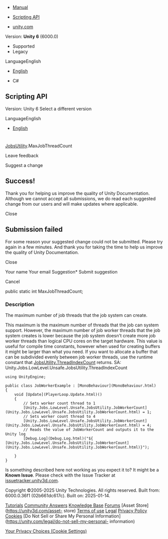 [ ]()

  * [Manual](../Manual/index.html)
  * [Scripting API](../ScriptReference/index.html)

  * [unity.com](https://unity.com/)

Version: **Unity 6** (6000.0)

  * Supported
  * Legacy

LanguageEnglish

  * [English]()

  * C#

[ ](https://docs.unity3d.com)

## Scripting API

Version: Unity 6 Select a different version

LanguageEnglish

  * [English]()

#
[JobsUtility](Unity.Jobs.LowLevel.Unsafe.JobsUtility.html).MaxJobThreadCount

Leave feedback

Suggest a change

## Success!

Thank you for helping us improve the quality of Unity Documentation. Although
we cannot accept all submissions, we do read each suggested change from our
users and will make updates where applicable.

Close

## Submission failed

For some reason your suggested change could not be submitted. Please <a>try
again</a> in a few minutes. And thank you for taking the time to help us
improve the quality of Unity Documentation.

Close

Your name Your email Suggestion* Submit suggestion

Cancel

[ ]()

public static int MaxJobThreadCount;

### Description

The maximum number of job threads that the job system can create.

This maximum is the maximum number of threads that the job can system support.
However, the maximum number of job worker threads that the job system creates
is lower because the job system doesn't create more job worker threads than
logical CPU cores on the target hardware. This value is useful for compile
time constants, however when used for creating buffers it might be larger than
what you need. If you want to allocate a buffer that can be subdivided evenly
between job worker threads, use the runtime constant that
[JobsUtility.ThreadIndexCount](Unity.Jobs.LowLevel.Unsafe.JobsUtility.ThreadIndexCount.html)
returns. SA: Unity.Jobs.LowLevel.Unsafe.JobsUtility.ThreadIndexCount

    
    
    using UnityEngine;  
      
    public class JobWorkerExample : [MonoBehaviour](MonoBehaviour.html)
    {
        void [Update](PlayerLoop.Update.html)()
        {
            // Sets worker count thread to 1
            [Unity.Jobs.LowLevel.Unsafe.JobsUtility.JobWorkerCount](Unity.Jobs.LowLevel.Unsafe.JobsUtility.JobWorkerCount.html) = 1;
            // Sets worker count thread to 4
            [Unity.Jobs.LowLevel.Unsafe.JobsUtility.JobWorkerCount](Unity.Jobs.LowLevel.Unsafe.JobsUtility.JobWorkerCount.html) = 4;
            // Reads the value of JobWorkerCount and outputs it to the Unity log
            [Debug.Log](Debug.Log.html)("${ [Unity.Jobs.LowLevel.Unsafe.JobsUtility.JobWorkerCount](Unity.Jobs.LowLevel.Unsafe.JobsUtility.JobWorkerCount.html)}");  
      
        }
    }
    

Is something described here not working as you expect it to? It might be a
**Known Issue**. Please check with the Issue Tracker at
[issuetracker.unity3d.com](https://issuetracker.unity3d.com).

Copyright ©2005-2025 Unity Technologies. All rights reserved. Built from:
6000.0.36f1 (02b661dc617c). Built on: 2025-01-14.

[Tutorials](https://unity3d.com/learn) [Community
Answers](https://answers.unity3d.com) [Knowledge
Base](https://support.unity3d.com/hc/en-us)
[Forums](https://forum.unity3d.com) [Asset Store](https://unity3d.com/asset-
store) [Terms of use](https://docs.unity3d.com/Manual/TermsOfUse.html)
[Legal](https://unity.com/legal) [Privacy
Policy](https://unity.com/legal/privacy-policy)
[Cookies](https://unity.com/legal/cookie-policy) [Do Not Sell or Share My
Personal Information](https://unity.com/legal/do-not-sell-my-personal-
information)

[Your Privacy Choices (Cookie Settings)](javascript:void\(0\);)

